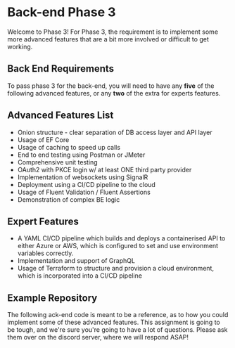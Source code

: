 # Back-end Phase 3

Welcome to Phase 3! For Phase 3, the requirement is to implement some more advanced features that are a bit more involved or difficult to get working.

## Back End Requirements

To pass phase 3 for the back-end, you will need to have any __five__ of the following advanced features, or any __two__ of the extra for experts features.

## Advanced Features List

* Onion structure - clear separation of DB access layer and API layer
* Usage of EF Core
* Usage of caching to speed up calls
* End to end testing using Postman or JMeter
* Comprehensive unit testing
* OAuth2 with PKCE login w/ at least ONE third party provider
* Implementation of websockets using SignalR
* Deployment using a CI/CD pipeline to the cloud
* Usage of Fluent Validation / Fluent Assertions
* Demonstration of complex BE logic

## Expert Features

* A YAML CI/CD pipeline which builds and deploys a containerised API to either Azure or AWS, which is configured to set and use environment variables correctly.
* Implementation and support of GraphQL
* Usage of Terraform to structure and provision a cloud environment, which is incorporated into a CI/CD pipeline

## Example Repository

The following ack-end code is meant to be a reference, as to how you could implement some of these advanced features. This assignment is going to be tough, and we're sure you're going to have a lot of questions. Please ask them over on the discord server, where we will respond ASAP!
